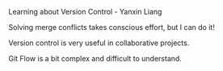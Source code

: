Learning about Version Control - Yanxin Liang

Solving merge conflicts takes conscious effort, but I can do it!

Version control is very useful in collaborative projects.

Git Flow is a bit complex and difficult to understand.